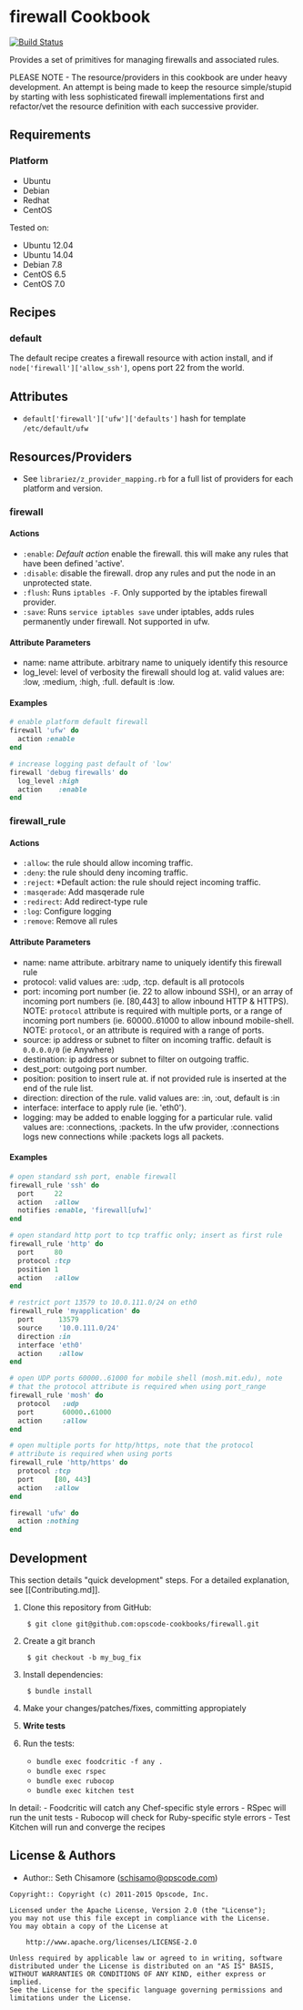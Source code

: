 firewall Cookbook
=================
[![Build Status](https://secure.travis-ci.org/opscode-cookbooks/firewall.png?branch=master)](http://travis-ci.org/opscode-cookbooks/firewall)

Provides a set of primitives for managing firewalls and associated rules.

PLEASE NOTE - The resource/providers in this cookbook are under heavy development. An attempt is being made to keep the resource simple/stupid by starting with less sophisticated firewall implementations first and refactor/vet the resource definition with each successive provider.


Requirements
------------
### Platform
* Ubuntu
* Debian
* Redhat
* CentOS

Tested on:
* Ubuntu 12.04
* Ubuntu 14.04
* Debian 7.8
* CentOS 6.5
* CentOS 7.0


Recipes
-------
### default
The default recipe creates a firewall resource with action install, and if `node['firewall']['allow_ssh']`, opens port 22 from the world.


Attributes
----------

* `default['firewall']['ufw']['defaults']` hash for template `/etc/default/ufw`

Resources/Providers
-------------------
- See `librariez/z_provider_mapping.rb` for a full list of providers for each platform and version.

### firewall
#### Actions
- `:enable`: *Default action* enable the firewall.  this will make any rules that have been defined 'active'.
- `:disable`: disable the firewall. drop any rules and put the node in an unprotected state.
- `:flush`: Runs `iptables -F`. Only supported by the iptables firewall provider.
- `:save`: Runs `service iptables save` under iptables, adds rules permanently under firewall. Not supported in ufw.

#### Attribute Parameters
- name: name attribute. arbitrary name to uniquely identify this resource
- log_level: level of verbosity the firewall should log at. valid values are: :low, :medium, :high, :full. default is :low.

#### Examples

```ruby
# enable platform default firewall
firewall 'ufw' do
  action :enable
end

# increase logging past default of 'low'
firewall 'debug firewalls' do
  log_level :high
  action    :enable
end
```

### firewall_rule

#### Actions
- `:allow`: the rule should allow incoming traffic.
- `:deny`: the rule should deny incoming traffic.
- `:reject`: *Default action: the rule should reject incoming traffic.
- `:masqerade`: Add masqerade rule
- `:redirect`: Add redirect-type rule
- `:log`: Configure logging
- `:remove`: Remove all rules

#### Attribute Parameters
- name: name attribute. arbitrary name to uniquely identify this firewall rule
- protocol: valid values are: :udp, :tcp. default is all protocols
- port: incoming port number (ie. 22 to allow inbound SSH), or an array of incoming port numbers (ie. [80,443] to allow inbound HTTP & HTTPS). NOTE: `protocol` attribute is required with multiple ports, or a range of incoming port numbers (ie. 60000..61000 to allow inbound mobile-shell. NOTE: `protocol`, or an attribute is required with a range of ports.
- source: ip address or subnet to filter on incoming traffic. default is `0.0.0.0/0` (ie Anywhere)
- destination: ip address or subnet to filter on outgoing traffic.
- dest_port: outgoing port number.
- position: position to insert rule at. if not provided rule is inserted at the end of the rule list.
- direction: direction of the rule. valid values are: :in, :out, default is :in
- interface: interface to apply rule (ie. 'eth0').
- logging: may be added to enable logging for a particular rule. valid values are: :connections, :packets. In the ufw provider, :connections logs new connections while :packets logs all packets.

#### Examples

```ruby
# open standard ssh port, enable firewall
firewall_rule 'ssh' do
  port     22
  action   :allow
  notifies :enable, 'firewall[ufw]'
end

# open standard http port to tcp traffic only; insert as first rule
firewall_rule 'http' do
  port     80
  protocol :tcp
  position 1
  action   :allow
end

# restrict port 13579 to 10.0.111.0/24 on eth0
firewall_rule 'myapplication' do
  port      13579
  source    '10.0.111.0/24'
  direction :in
  interface 'eth0'
  action    :allow
end

# open UDP ports 60000..61000 for mobile shell (mosh.mit.edu), note
# that the protocol attribute is required when using port_range
firewall_rule 'mosh' do
  protocol   :udp
  port       60000..61000
  action     :allow
end

# open multiple ports for http/https, note that the protocol
# attribute is required when using ports
firewall_rule 'http/https' do
  protocol :tcp
  port     [80, 443]
  action   :allow
end

firewall 'ufw' do
  action :nothing
end
```


Development
-----------
This section details "quick development" steps. For a detailed explanation, see [[Contributing.md]].

1. Clone this repository from GitHub:

        $ git clone git@github.com:opscode-cookbooks/firewall.git

2. Create a git branch

        $ git checkout -b my_bug_fix

3. Install dependencies:

        $ bundle install

4. Make your changes/patches/fixes, committing appropiately
5. **Write tests**
6. Run the tests:
    - `bundle exec foodcritic -f any .`
    - `bundle exec rspec`
    - `bundle exec rubocop`
    - `bundle exec kitchen test`

  In detail:
    - Foodcritic will catch any Chef-specific style errors
    - RSpec will run the unit tests
    - Rubocop will check for Ruby-specific style errors
    - Test Kitchen will run and converge the recipes


License & Authors
-----------------
- Author:: Seth Chisamore (<schisamo@opscode.com>)

```text
Copyright:: Copyright (c) 2011-2015 Opscode, Inc.

Licensed under the Apache License, Version 2.0 (the "License");
you may not use this file except in compliance with the License.
You may obtain a copy of the License at

    http://www.apache.org/licenses/LICENSE-2.0

Unless required by applicable law or agreed to in writing, software
distributed under the License is distributed on an "AS IS" BASIS,
WITHOUT WARRANTIES OR CONDITIONS OF ANY KIND, either express or implied.
See the License for the specific language governing permissions and
limitations under the License.
```
